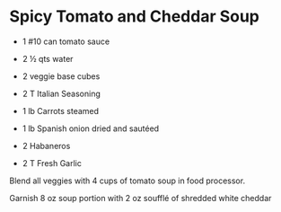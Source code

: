 # Spicy Tomato and Cheddar Soup

* 
  1 \#10 can tomato sauce                                                 

* 2 ½ qts water
* 2 veggie base cubes                                                     
* 2 T Italian Seasoning
* 1 lb Carrots steamed                                                     
* 1 lb Spanish onion dried and sautéed
* 2 Habaneros                                                                 
* 2 T Fresh Garlic

Blend all veggies with 4 cups of tomato soup in food processor.

Garnish 8 oz soup portion with 2 oz soufflé of shredded white cheddar



